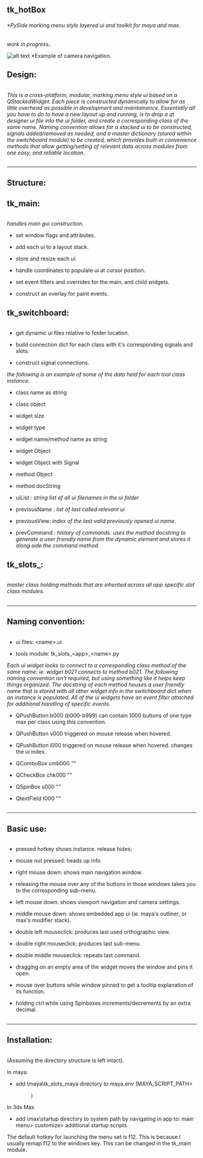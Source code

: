 ## tk_hotBox
###### *PySide marking menu style layered ui and toolkit for maya and max.
*work in progress..*

![alt text](https://raw.githubusercontent.com/m3trik/tk_hotBox/master/docs/Screenshot-Camera_navigation.jpg)
*Example of camera navigation.



## Design:
######
*This is a cross-platform, modular, marking menu style ui based on a QStackedWidget. Each piece is constructed dynamically
to allow for as little overhead as possible in development and maintainence. Essentially all you have to do to have 
a new layout up and running, is to drop a qt designer ui file into the ui folder, and create a corresponding class of the 
same name. Naming convention allows for a stacked ui to be constructed, signals added/removed as needed, and a master dictionary 
(stored within the switchboard module) to be created, which provides built-in convenience methods that allow getting/setting
of relevant data across modules from one easy, and reliable location.*



##
-----------------------------------------------
 Structure:
-----------------------------------------------

## tk_main: 
######
*handles main gui construction.*

* set window flags and attributes.

* add each ui to a layout stack.

* store and resize each ui.

* handle coordinates to populate ui at cursor position.

* set event filters and overrides for the main, and child widgets.

* construct an overlay for paint events.




## tk_switchboard: 
######
* get dynamic ui files relative to folder location.

* build connection dict for each class with it's corresponding signals and slots.

* construct signal connections.

*the following is an example of some of the data held for each tool class instance.*

* class name as string

* class object

* widget size

* widget type

* widget name/method name as string

* widget Object

* widget Object with Signal

* method Object

* method docString

* uiList : *string list of all ui filenames in the ui folder*

* previousName : *list of last called relevant ui*

* previousView: *index of the last valid previously opened ui name.*

* prevCommand : *history of commands. uses the method docstring to generate a user friendly name from the dynamic element and stores it along side the command method.*



## tk_slots_: 
######
*master class holding methods that are inherited across all app specific slot class modules.*




##
-----------------------------------------------
 Naming convention:
-----------------------------------------------

######
* ui files:     \<name\>.ui
 
* tools module: tk_slots_\<app\>_\<name\>.py
 


*Each ui widget looks to connect to a corresponding class method of the same name: ie. widget b021 connects to method b021. The following naming convention isn't required, but using something like it helps keep things organized.*
*The docstring of each method houses a user friendly name that is stored with all other widget info in the switchboard dict when an
instance is populated. All of the ui widgets have an event filter attached for additional handling of specific events.*

* QPushButton   b000    (b000-b999) can contain 1000 buttons of one type max per class using this convention.

* QPushButton   v000    triggered on mouse release when hovered.

* QPushButton   i000    triggered on mouse release when hovered. changes the ui index.

* QComboBox     cmb000  ""

* QCheckBox     chk000  ""

* QSpinBox      s000    ""

* QtextField    t000    ""




##
-----------------------------------------------
 Basic use:
-----------------------------------------------

######
* pressed hotkey shows instance. release hides;

* mouse not pressed: heads up info

* right mouse down: shows main navigation window.

* releasing the mouse over any of the buttons in those windows takes you to the corresponding sub-menu.

* left mouse down: shows viewport navigation and camera settings.

* middle mouse down: shows embedded app ui (ie. maya's outliner, or max's modifier stack).

* double left mouseclick: produces last used orthographic view.

* double right mouseclick: produces last sub-menu.

* double middle mouseclick: repeats last command.

* dragging on an empty area of the widget moves the window and pins it open.

* mouse over buttons while window pinned to get a tooltip explanation of its function.

* holding ctrl while using Spinboxes increments/decrements by an extra decimal.




##
-----------------------------------------------
 Installation:
-----------------------------------------------
######
(Assuming the directory structure is left intact).

In maya:
* add \maya\tk_slots_maya directory to maya.env
 (MAYA_SCRIPT_PATH=<dir>)
 
In 3ds Max
* add \max\startup directory to system path by navigating in app to:
 main menu> customize> additional startup scripts
 
The default hotkey for launching the menu set is f12. This is because I usually remap f12 to the windows key. This can be changed in the tk_main module.
